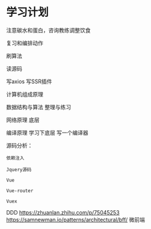 # 学习计划


注意碳水和蛋白，咨询教练调整饮食

复习和编排动作



刷算法

读源码

写axios
写SSR插件









计算机组成原理

数据结构与算法 整理与练习

网络原理 底层

编译原理  学习下底层
写一个编译器


源码分析：

    依赖注入

    Jquery源码 

    Vue

    Vue-router

    Vuex









DDD https://zhuanlan.zhihu.com/p/75045253
https://samnewman.io/patterns/architectural/bff/
微前端






